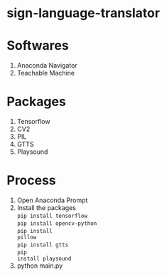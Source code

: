 # sign-language-translator

# Softwares
1. Anaconda Navigator
2. Teachable Machine

# Packages
1. Tensorflow
2. CV2
3. PIL
4. GTTS
5. Playsound

# Process
1. Open Anaconda Prompt
2. Install the packages  <br/>
<code>pip install tensorflow</code> <br/>
<code>pip install opencv-python</code> <br/>
<code>pip install pillow</code> <br/>
<code>pip install gtts</code> <Br/>
<code>pip install playsound</code> <br/>
3. python main.py <br/>
